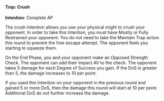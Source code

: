#### Trap: Crush
**Intention**: Complete AP

The crush intention allows you use your physical might to crush your opponent. In order to take this Intention, you must have Mostly or Fully Restrained your opponent. You do not need to take the Maintain Trap action this round to prevent the free escape attempt. The opponent feels you starting to squeeze them.

On the End Phase, you and your opponent make an Opposed Strength Check. The opponent can add their Impact AV to the check. The opponent takes 5 damage for each Degree of Success you gain. If the DoS is greater than 5, the damage increases to 10 per point.

If you used this Intention on your opponent in the previous round and gained 5 or more DoS, then the damage this round will start at 10 per point. Additional DoS do not further increase the damage.